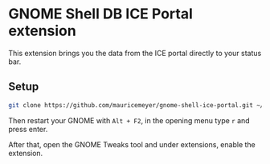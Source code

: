# GNOME Shell DB ICE Portal extension

This extension brings you the data from the ICE portal directly to your status bar.

## Setup

```sh
git clone https://github.com/mauricemeyer/gnome-shell-ice-portal.git ~/.local/share/gnome-shell/extensions/db-ice-portal@mor.re
```

Then restart your GNOME with `Alt + F2`, in the opening menu type `r` and press enter.

After that, open the GNOME Tweaks tool and under extensions, enable the extension.
